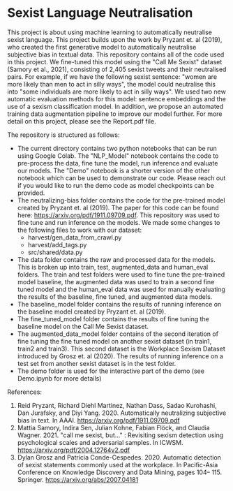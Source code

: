 # Sexist Language Neutralisation

This project is about using machine learning to automatically neutralise sexist language. This project builds upon the work by Pryzant et. al (2019), who created the first generative model to automatically neutralise subjective bias in textual data. This repository contains all of the code used in this project. We fine-tuned this model using the "Call Me Sexist" dataset (Samory et al., 2021), consisting of 2,405 sexist tweets and their neutralised pairs. For example, if we have the following sexist sentence: "women are more likely than men to act in silly ways", the model could neutralise this into "some individuals are more likely to act in silly ways". We used two new automatic evaluation methods for this model: sentence embeddings and the use of a sexism classification model. In addition, we propose an automated training data augmentation pipeline to improve our model further. For more detail on this project, please see the Report.pdf file. 

The repository is structured as follows:
- The current directory contains two python notebooks that can be run using Google Colab. The "NLP_Model" notebook contains the code to pre-process the data, fine tune the model, run inference and evaluate our models. The "Demo" notebook is a shorter version of the other notebook which can be used to demonstrate our code. Please reach out if you would like to run the demo code as model checkpoints can be provided. 
- The neutralizing-bias folder contains the code for the pre-trained model created by Pryzant et. al (2019). The paper for this code can be found here: https://arxiv.org/pdf/1911.09709.pdf. This repository was used to fine tune and run inference on the models. We made some changes to the following files to work with our dataset: 
    - harvest/gen_data_from_crawl.py 
    - harvest/add_tags.py 
    - src/shared/data.py
- The data folder contains the raw and processed data for the models. This is broken up into train, test, augmented_data and human_eval folders. The train and test folders were used to fine tune the pre-trained model baseline, the augmented data was used to train a second fine tuned model and the human_eval data was used for manually evaluating the results of the baseline, fine tuned, and augmented data models. 
- The baseline_model folder contains the results of running inference on the baseline model created by Pryzant et. al (2019). 
- The fine_tuned_model folder contains the results of fine tuning the baseline model on the Call Me Sexist dataset. 
- The augmented_data_model folder contains of the second iteration of fine tuning the fine tuned model on another sexist dataset (in train1, train2 and train3). This second dataset is the Workplace Sexism Dataset introduced by Grosz et. al (2020). The results of running inference on a test set from another sexist dataset is in the test folder. 
- The demo folder is used for the interactive part of the demo (see Demo.ipynb for more details)

References: 
1. Reid Pryzant, Richard Diehl Martinez, Nathan Dass, Sadao Kurohashi, Dan Jurafsky, and Diyi Yang. 2020. Automatically neutralizing subjective bias in text. In AAAI. https://arxiv.org/pdf/1911.09709.pdf
2. Mattia Samory, Indira Sen, Julian Kohne, Fabian Flöck, and Claudia Wagner. 2021. "call me sexist, but..." : Revisiting sexism detection using psychological scales and adversarial samples. In ICWSM. https://arxiv.org/pdf/2004.12764v2.pdf
3. Dylan Grosz and Patricia Conde-Cespedes. 2020. Automatic detection of sexist statements commonly used at the workplace. In Pacific-Asia Conference on Knowledge Discovery and Data Mining, pages 104– 115. Springer. https://arxiv.org/abs/2007.04181 